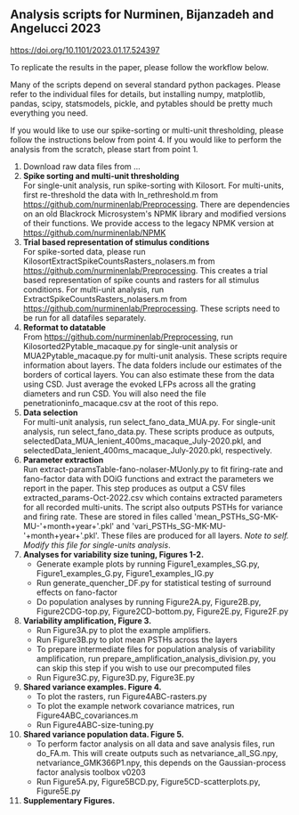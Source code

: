 ## Analysis scripts for Nurminen, Bijanzadeh and Angelucci 2023
https://doi.org/10.1101/2023.01.17.524397

To replicate the results in the paper, please follow the workflow below. 

Many of the scripts depend on several standard python packages. Please refer to the individual files for details, but installing numpy, matplotlib, pandas, scipy, statsmodels, pickle, and pytables should be pretty much everything you need.

If you would like to use our spike-sorting or multi-unit thresholding, please follow the instructions below from point 4. If you would like to perform the analysis from the scratch, please start from point 1.

1. Download raw data files from ...
2. **Spike sorting and multi-unit thresholding** <br /> 
For single-unit analysis, run spike-sorting with Kilosort. For multi-units, first re-threshold the data with ln_rethreshold.m from https://github.com/nurminenlab/Preprocessing. There are dependencies on an old Blackrock Microsystem's NPMK library and modified versions of their functions. We provide access to the legacy NPMK version at https://github.com/nurminenlab/NPMK
3. **Trial based representation of stimulus conditions** <br /> 
For spike-sorted data, please run KilosortExtractSpikeCountsRasters_nolasers.m from https://github.com/nurminenlab/Preprocessing. This creates a trial based representation of spike counts and rasters for all stimulus conditions. For multi-unit analysis, run ExtractSpikeCountsRasters_nolasers.m from https://github.com/nurminenlab/Preprocessing. These scripts need to be run for all datafiles separately.
4. **Reformat to datatable** <br /> 
From https://github.com/nurminenlab/Preprocessing, run Kilosorted2Pytable_macaque.py for single-unit analysis or MUA2Pytable_macaque.py for multi-unit analysis. These scripts require information about layers. The data folders include our estimates of the borders of cortical layers. You can also estimate these from the data using CSD. Just average the evoked LFPs across all the grating diameters and run CSD. You will also need the file penetrationinfo_macaque.csv at the root of this repo.
5. **Data selection** <br /> 
For multi-unit analysis, run select_fano_data_MUA.py. For single-unit analysis, run select_fano_data.py. These scripts produce as outputs, selectedData_MUA_lenient_400ms_macaque_July-2020.pkl, and selectedData_lenient_400ms_macaque_July-2020.pkl, respectively. 
6. **Parameter extraction** <br /> 
Run extract-paramsTable-fano-nolaser-MUonly.py to fit firing-rate and fano-factor data with DOiG functions and extract the parameters we report in the paper. This step produces as output a CSV files extracted_params-Oct-2022.csv which contains extracted parameters for all recorded multi-units. The script also outputs PSTHs for variance and firing rate. These are stored in files called 'mean_PSTHs_SG-MK-MU-'+month+year+'.pkl' and 'vari_PSTHs_SG-MK-MU-'+month+year+'.pkl'. These files are produced for all layers. *Note to self. Modify this file for single-units analysis*.
8. **Analyses for variability size tuning, Figures 1-2.** <br /> 
    - Generate example plots by running Figure1_examples_SG.py, Figure1_examples_G.py, Figure1_examples_IG.py
    - Run generate_quencher_DF.py for statistical testing of surround effects on fano-factor
    - Do population analyses by running Figure2A.py, Figure2B.py, Figure2CDG-top.py, Figure2CD-bottom.py, Figure2E.py, Figure2F.py
9. **Variability amplification, Figure 3.** <br /> 
    - Run Figure3A.py to plot the example amplifiers.
    - Run Figure3B.py to plot mean PSTHs across the layers
    - To prepare intermediate files for population analysis of variability amplification, run prepare_amplification_analysis_division.py, you can skip this step if you wish to use our precomputed files
    - Run Figure3C.py, Figure3D.py, Figure3E.py
10. **Shared variance examples. Figure 4.** <br /> 
    - To plot the rasters, run Figure4ABC-rasters.py
    - To plot the example network covariance matrices, run Figure4ABC_covariances.m
    - Run Figure4ABC-size-tuning.py
11. **Shared variance population data. Figure 5.** <br /> 
    - To perform factor analysis on all data and save analysis files, run do_FA.m. This will create outputs such as netvariance_all_SG.npy, netvariance_GMK366P1.npy, this depends on the Gaussian-process factor analysis toolbox v0203
    - Run Figure5A.py, Figure5BCD.py, Figure5CD-scatterplots.py, Figure5E.py
12. **Supplementary Figures.** <br /> 


